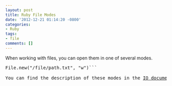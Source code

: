 ```yaml
---
layout: post
title: Ruby File Modes
date: '2012-12-21 01:14:20 -0800'
categories:
- Ruby
tags:
- file
comments: []
---
```

When working with files, you can open them in one of several modes.

<pre class="brush:ruby">File.new("/file/path.txt", "w")```

You can find the description of these modes in the <a href="http://ruby-doc.org/core-1.9.3/IO.html" target="_blank">IO documentation</a>.

 

